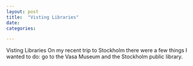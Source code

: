 ```yaml
---
layout: post
title:  "Visting Libraries"
date:
categories:

---
```

Visting Libraries
On my recent trip to Stockholm there were a few things I wanted to do: go to the Vasa Museum and the Stockholm public library.

